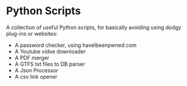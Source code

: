 # Python Scripts

A collection of useful Python scripts, for basically avoiding using dodgy plug-ins or websites:

- A password checker, using haveIbeenpwned.com
- A Youtube vidoe downloader
- A PDF merger
- A GTFS txt files to DB parser
- A Json Processor
- A csv link opener